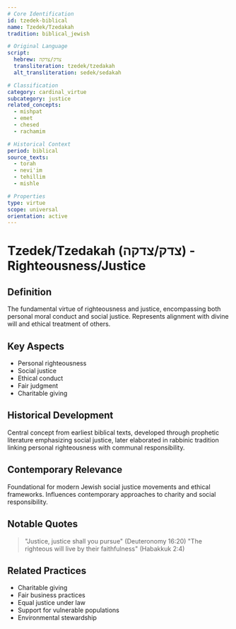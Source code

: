 ```yaml
---
# Core Identification
id: tzedek-biblical
name: Tzedek/Tzedakah
tradition: biblical_jewish

# Original Language
script:
  hebrew: צדק/צדקה
  transliteration: tzedek/tzedakah
  alt_transliteration: sedek/sedakah

# Classification
category: cardinal_virtue
subcategory: justice
related_concepts:
  - mishpat
  - emet
  - chesed
  - rachamim

# Historical Context
period: biblical
source_texts:
  - torah
  - nevi'im
  - tehillim
  - mishle

# Properties
type: virtue
scope: universal
orientation: active
---
```


# Tzedek/Tzedakah (צדק/צדקה) - Righteousness/Justice

## Definition
The fundamental virtue of righteousness and justice, encompassing both personal moral conduct and social justice. Represents alignment with divine will and ethical treatment of others.

## Key Aspects
- Personal righteousness
- Social justice
- Ethical conduct
- Fair judgment
- Charitable giving

## Historical Development
Central concept from earliest biblical texts, developed through prophetic literature emphasizing social justice, later elaborated in rabbinic tradition linking personal righteousness with communal responsibility.

## Contemporary Relevance
Foundational for modern Jewish social justice movements and ethical frameworks. Influences contemporary approaches to charity and social responsibility.

## Notable Quotes
> "Justice, justice shall you pursue" (Deuteronomy 16:20)
> "The righteous will live by their faithfulness" (Habakkuk 2:4)

## Related Practices
- Charitable giving
- Fair business practices
- Equal justice under law
- Support for vulnerable populations
- Environmental stewardship